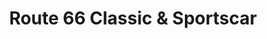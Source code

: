 ---
title: "Route 66 Classic & Sportscar"
url: /koeln/route-66-classic-und-sportscar/
shop: Autohaus
---